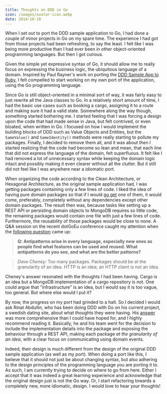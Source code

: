 ```yaml
---
title: Thoughts on DDD in Go
icon: /images/avatar-icon.webp
date: 2014-10-10
---
```


When I set out to port the DDD sample application to Go, I had done a couple of minor projects in Go on my spare time. The experience I had got from those projects had been refreshing, to say the least. I felt like I was being more productive than I had ever been in other object-oriented programming languages. But then I got curious.<!--more-->

Given the simple yet expressive syntax of Go, it should allow me to really focus on expressing the business logic, the ubiquitous language of a domain. Inspired by Paul Rayner's work on porting the [DDD Sample App to Ruby](https://github.com/paulrayner/ddd_sample_app_ruby), I felt compelled to start working on my own port of the application, using the Go programming language.

Since Go is still object-oriented in a minimal sort of way, it was fairly easy to just rewrite all the Java classes to Go. In a relatively short amount of time, I had the basic use cases such as booking a cargo, assigning it to a route and making sure it had a valid state. Somewhere along the way though, something started bothering me. I started feeling that I was forcing a design upon the code that had made sense in Java, but felt contrived, or even bloated, when written in Go. I focused on how I would implement the building blocks of DDD such as Value Objects and Entities, but the `SameValue()` and `SameIdentity()` methods  were really starting to pollute my packages. Finally, I decided to remove them all, and it was about then I started realizing that the code had become so lean and mean, that each line that did not express the language of the domain, felt superfluous. It felt like I had removed a lot of unnecessary syntax while keeping the domain logic intact and possibly making it even clearer without all the clutter. But it still did not feel like I was anywhere near a idiomatic port.

When organizing the code according to the Clean Architecture, or Hexagonal Architecture, as the original sample application had, I was getting packages containing only a few lines of code. I liked the idea of having pure domain packages so that if I would [go get](HTTP://blog.golang.org/organizing-go-code) one of them, it would come, preferably, completely without any dependencies except other domain packages. The result then was, because tasks like setting up a REST API or persisting domain objects to MongoDB requires so little code, the remaining packages would contain one file with just a few lines of code. Furthermore, the reusability of those packages would be close to none. A Q&A session on the recent dotGoEu conference caught my attention when the [following question](http://dotgo.sourcegraph.com/post/99652344343/go-team-q-a-dependency-management-language-design) came up:

>__Q: Antipatterns arise in every language, especially new ones as people find what features can be used and reused. What antipatterns do you see, and what are the better patterns?__

>_Dave Cheney:_ Too many packages. Packages should be at the granularity of an idea. HTTP is an idea; an HTTP client is not an idea.

Cheney's answer resonated with the thoughts I had been having. Cargo is an idea but a MongoDB implementation of a cargo repository is not. One could argue that "infrastructure" is an idea, but I would say it is too vague, too general. But where else would I put it?

By now, the progress on my port had grinded to a halt. So I decided I would ask Rinat Abdullin, who has been doing DDD with Go on his current project, a swedish dating site, about what thoughts they were having. His [answer](https://gist.github.com/abdullin/3e3fd199674255e4d206) was more comprehensive than I could have hoped for, and I highly recommend reading it. Basically, he and his team went for the decision to include the implementation details into the package and exposing the behaviour through a REST API, making each package _at the granularity of an idea_, with a clear focus on communicating using domain events.

Indeed, their design is much different from the design of the original DDD sample application (as well as my port). When doing a port like this, I believe that it should not just be about changing syntax, but also adhering to the design principles of the programming language you are porting it to. As such, I am currently trying to decide on where to go from here. Either I accept that it was indeed a great learning experience and acknowledge that the original design just is not the Go way. Or, I start refactoring towards a completely new, more idiomatic, design. I would love to hear your thoughts!

